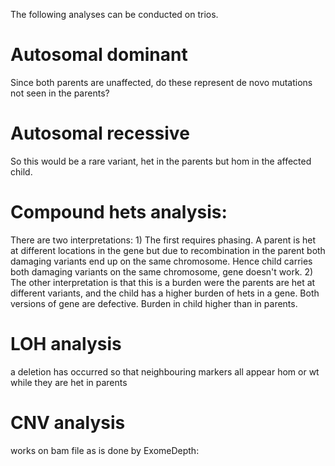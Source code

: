 The following analyses can be conducted on trios.

# Autosomal dominant
Since both parents are unaffected, do these represent de novo mutations not seen in the parents?

# Autosomal recessive
So this would be a rare variant, het in the parents but hom in the affected child.

# Compound hets analysis:
There are two interpretations:
1)
The first requires phasing.
A parent is het at different locations in the gene but due to recombination in the parent both damaging variants end up on the same chromosome.
Hence child carries both damaging variants on the same chromosome, gene doesn't work.
2)
The other interpretation is that this is a burden were the parents are het at different variants, and the child has a higher burden of hets in a gene.
Both versions of gene are defective.  Burden in child higher than in parents.

# LOH analysis
a deletion has occurred so that neighbouring markers all appear hom or wt while they are het in parents

# CNV analysis
works on bam file as is done by ExomeDepth:
